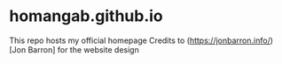 # homangab.github.io
This repo hosts my official homepage
Credits to (https://jonbarron.info/)[Jon Barron] for the website design 
